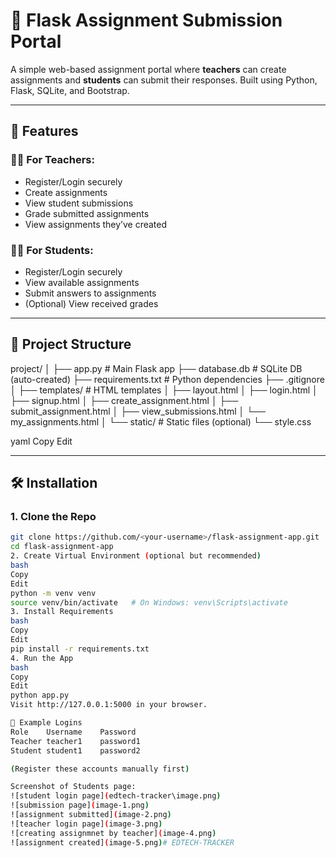 # 📝 Flask Assignment Submission Portal

A simple web-based assignment portal where **teachers** can create assignments and **students** can submit their responses. Built using Python, Flask, SQLite, and Bootstrap.

---

## 🚀 Features

### 👨‍🏫 For Teachers:
- Register/Login securely
- Create assignments
- View student submissions
- Grade submitted assignments
- View assignments they’ve created

### 👨‍🎓 For Students:
- Register/Login securely
- View available assignments
- Submit answers to assignments
- (Optional) View received grades

---

## 📁 Project Structure

project/
│
├── app.py # Main Flask app
├── database.db # SQLite DB (auto-created)
├── requirements.txt # Python dependencies
├── .gitignore
│
├── templates/ # HTML templates
│ ├── layout.html
│ ├── login.html
│ ├── signup.html
│ ├── create_assignment.html
│ ├── submit_assignment.html
│ ├── view_submissions.html
│ └── my_assignments.html
│
└── static/ # Static files (optional)
└── style.css

yaml
Copy
Edit

---

## 🛠 Installation

### 1. Clone the Repo

```bash
git clone https://github.com/<your-username>/flask-assignment-app.git
cd flask-assignment-app
2. Create Virtual Environment (optional but recommended)
bash
Copy
Edit
python -m venv venv
source venv/bin/activate   # On Windows: venv\Scripts\activate
3. Install Requirements
bash
Copy
Edit
pip install -r requirements.txt
4. Run the App
bash
Copy
Edit
python app.py
Visit http://127.0.0.1:5000 in your browser.

🧪 Example Logins
Role	Username	Password
Teacher	teacher1	password1
Student	student1	password2

(Register these accounts manually first)

Screenshot of Students page:
![student login page](edtech-tracker\image.png)
![submission page](image-1.png)
![assignment submitted](image-2.png)
![teacher login page](image-3.png)
![creating assignmnet by teacher](image-4.png)
![assignment created](image-5.png)# EDTECH-TRACKER
